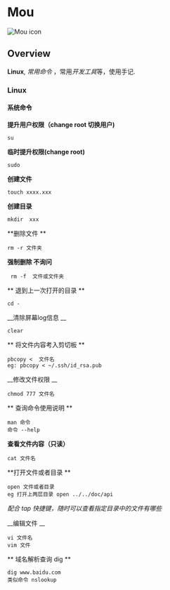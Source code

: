 # Mou

![Mou icon](http://25.io/mou/Mou_128.png)

## Overview

**Linux**,  *常用命令* ，常用*开发工具*等，使用手记.

### Linux

#### 系统命令

**提升用户权限（change root 切换用户)**

	su
	
**临时提升权限(change root)**

	sudo
**创建文件**
	
	touch xxxx.xxx

__创建目录__ 
	
	mkdir  xxx

**删除文件 **
	
	rm -r 文件夹
__强制删除 不询问__
	
	 rm -f  文件或文件夹
** 退到上一次打开的目录 **
	
	cd - 
__清除屏幕log信息 __
	
	clear
** 将文件内容考入剪切板 **
	
	pbcopy <  文件名 
	eg: pbcopy < ~/.ssh/id_rsa.pub
__修改文件权限 __
	
	chmod 777 文件名
	
** 查询命令使用说明 **
	
	man 命令 
	命令 --help
**查看文件内容（只读）**
	
	cat 文件名
**打开文件或者目录 **
	
	open 文件或者目录
	eg 打开上两层目录 open ../../doc/api


_配合 tap 快捷键，随时可以查看指定目录中的文件有哪些_

__编辑文件 __
	
	vi 文件名
	vim 文件

** 域名解析查询 dig **

	dig www.baidu.com
	类似命令 nslookup
